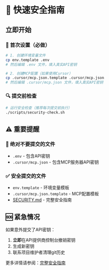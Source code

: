 # 🔐 快速安全指南

## 立即开始

### 🚨 首次设置（必做）
```bash
# 1. 创建环境变量文件
cp env.template .env
# 然后编辑 .env 文件，填入真实API密钥

# 2. 创建MCP配置（如果使用Cursor）
cp .cursor/mcp.json.template .cursor/mcp.json
# 然后编辑 .cursor/mcp.json 文件，填入真实API密钥
```

### 🔍 提交前检查
```bash
# 运行安全检查（推荐每次提交前执行）
./scripts/security-check.sh
```

## ⚠️ 重要提醒

### 🚫 绝对不要提交的文件
- `.env` - 包含API密钥
- `.cursor/mcp.json` - 包含MCP服务器API密钥

### ✅ 安全提交的文件
- `env.template` - 环境变量模板
- `.cursor/mcp.json.template` - MCP配置模板
- [SECURITY.md](SECURITY.md) - 完整安全指南

## 🆘 紧急情况

如果意外提交了API密钥：
1. **立即**在API提供商控制台撤销密钥
2. 生成新密钥
3. 联系项目维护者清理git历史

更多详情请参阅：[完整安全指南](SECURITY.md) 